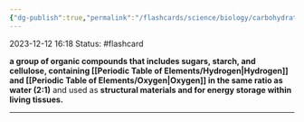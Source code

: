 ```yaml
---
{"dg-publish":true,"permalink":"/flashcards/science/biology/carbohydrates/","updated":"2024-03-01T08:57:58.606-06:00"}
---
```


2023-12-12 
16:18
Status: #flashcard 

**a group of organic compounds that includes sugars, starch, and cellulose, containing [[Periodic Table of Elements/Hydrogen\|Hydrogen]] and [[Periodic Table of Elements/Oxygen\|Oxygen]] in the same ratio as water (2:1)** and used as **structural materials and for energy storage within living tissues.**

---
